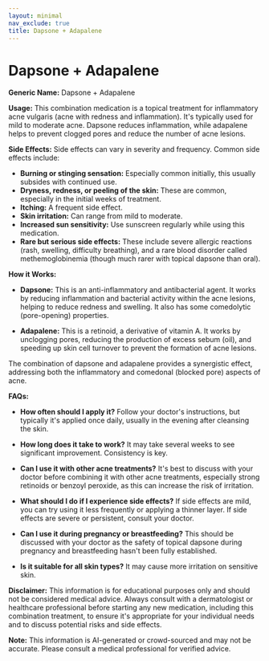 ```yaml
---
layout: minimal
nav_exclude: true
title: Dapsone + Adapalene
---
```


# Dapsone + Adapalene

**Generic Name:** Dapsone + Adapalene

**Usage:** This combination medication is a topical treatment for inflammatory acne vulgaris (acne with redness and inflammation).  It's typically used for mild to moderate acne.  Dapsone reduces inflammation, while adapalene helps to prevent clogged pores and reduce the number of acne lesions.

**Side Effects:**  Side effects can vary in severity and frequency. Common side effects include:

* **Burning or stinging sensation:**  Especially common initially, this usually subsides with continued use.
* **Dryness, redness, or peeling of the skin:**  These are common, especially in the initial weeks of treatment.
* **Itching:** A frequent side effect.
* **Skin irritation:**  Can range from mild to moderate.
* **Increased sun sensitivity:**  Use sunscreen regularly while using this medication.
* **Rare but serious side effects:**  These include severe allergic reactions (rash, swelling, difficulty breathing), and a rare blood disorder called methemoglobinemia (though much rarer with topical dapsone than oral).


**How it Works:**

* **Dapsone:**  This is an anti-inflammatory and antibacterial agent.  It works by reducing inflammation and bacterial activity within the acne lesions, helping to reduce redness and swelling.  It also has some comedolytic (pore-opening) properties.

* **Adapalene:**  This is a retinoid, a derivative of vitamin A.  It works by unclogging pores, reducing the production of excess sebum (oil), and speeding up skin cell turnover to prevent the formation of acne lesions.

The combination of dapsone and adapalene provides a synergistic effect, addressing both the inflammatory and comedonal (blocked pore) aspects of acne.

**FAQs:**

* **How often should I apply it?**  Follow your doctor's instructions, but typically it's applied once daily, usually in the evening after cleansing the skin.

* **How long does it take to work?**  It may take several weeks to see significant improvement.  Consistency is key.

* **Can I use it with other acne treatments?**  It's best to discuss with your doctor before combining it with other acne treatments, especially strong retinoids or benzoyl peroxide, as this can increase the risk of irritation.

* **What should I do if I experience side effects?**  If side effects are mild, you can try using it less frequently or applying a thinner layer. If side effects are severe or persistent, consult your doctor.

* **Can I use it during pregnancy or breastfeeding?**  This should be discussed with your doctor as the safety of topical dapsone during pregnancy and breastfeeding hasn't been fully established.

* **Is it suitable for all skin types?**  It may cause more irritation on sensitive skin.

**Disclaimer:** This information is for educational purposes only and should not be considered medical advice.  Always consult with a dermatologist or healthcare professional before starting any new medication, including this combination treatment, to ensure it's appropriate for your individual needs and to discuss potential risks and side effects.


**Note:** This information is AI-generated or crowd-sourced and may not be accurate. Please consult a medical professional for verified advice.